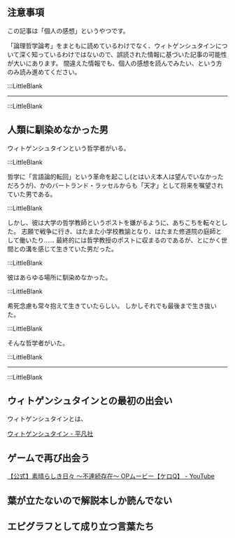 ## 注意事項

この記事は「個人の感想」というやつです。

「論理哲学論考」をまともに読めているわけでなく、ウィトゲンシュタインについて深く知っているわけではないので、誤読された情報に基づいた記事の可能性が大いにあります。
間違えた情報でも、個人の感想を読んでみたい、という方のみ読み進めてください。

:::LittleBlank

---

:::LittleBlank

## 人類に馴染めなかった男

ウィトゲンシュタインという哲学者がいる。

:::LittleBlank

哲学に「言語論的転回」という革命を起こし(とはいえ本人は望んでいなかっただろうが)、かのバートランド・ラッセルからも「天才」として将来を嘱望されていた男である。

:::LittleBlank

しかし、彼は大学の哲学教師というポストを嫌がるように、あちこちを転々とした。
志願で戦争に行き、はたまた小学校教諭となり、はたまた修道院の庭師として働いたり......
最終的には哲学教授のポストに収まるのであるが、とにかく世間との溝を感じて生きていた男だった。

:::LittleBlank

彼はあらゆる場所に馴染めなかった。

:::LittleBlank

希死念慮も常々抱えて生きていたらしい。
しかしそれでも最後まで生き抜いた。

:::LittleBlank

そんな哲学者がいた。

:::LittleBlank

---

:::LittleBlank

## ウィトゲンシュタインとの最初の出会い

ウィトゲンシュタインとは、

[ウィトゲンシュタイン - 平凡社](https://www.heibonsha.co.jp/book/b160457.html)


## ゲームで再び出会う

[【公式】素晴らしき日々 〜不連続存在〜 OPムービー【ケロQ】 - YouTube](https://youtu.be/fxoQ-8K-90U?si=u1dMYQbuj7k4wwIR)

## 葉が立たないので解説本しか読んでない

## エピグラフとして成り立つ言葉たち



